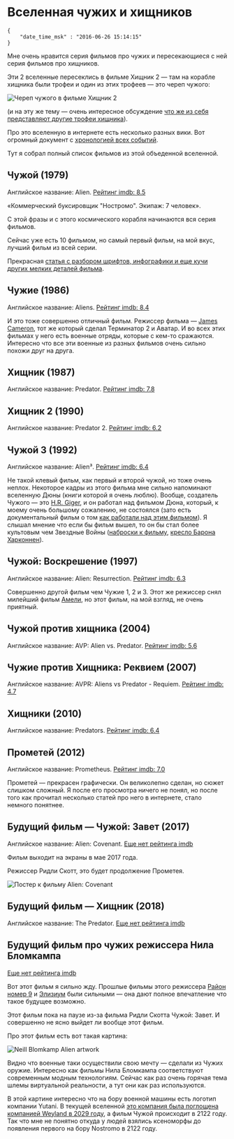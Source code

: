 # Вселенная чужих и хищников

```
{
    "date_time_msk" : "2016-06-26 15:14:15"
}
```

Мне очень нравится серия фильмов про чужих и пересекающиеся с ней серия
фильмов про хищников.

Эти 2 вселенные пересеклись в фильме Хищник 2 — там на корабле хищника
были трофеи и один из этих трофеев — это череп чужого:

![Череп чужого в фильме Хищник 2](https://upload.bessarabov.ru/bessarabov/Tp4BmebDa88MQRJHdZI5YStdZp0.png)

(и на эту же тему — очень интересное обсуждение [что же из себя представляют
другие трофеи хищника](http://scifi.stackexchange.com/questions/6880/what-are-the-other-alien-skulls-in-the-predator-trophy-case)).

Про это вселенную в интернете есть несколько разных вики. Вот огромный документ
с [хронологией всех событий](http://alienanthology.wikia.com/wiki/Alien_Universe_Timeline).

Тут я собрал полный список фильмов из этой объеденной вселенной.

## Чужой (1979)

Английское название: Alien. [Рейтинг imdb: 8.5](http://www.imdb.com/title/tt0078748/)

«Коммерческий буксировщик "Ностромо". Экипаж: 7 человек».

С этой фразы и с этого космического корабля начинаются вся серия фильмов.

Сейчас уже есть 10 фильмом, но самый первый фильм, на мой вкус, лучший фильм из всей серии.

Прекрасная [статья с разбором шрифтов, инфографики и еще кучи других мелких деталей
фильма](https://typesetinthefuture.com/2014/12/01/alien/).

## Чужие (1986)

Английское название: Aliens. [Рейтинг imdb: 8.4](http://www.imdb.com/title/tt0090605/)

И это тоже совершенно отличный фильм. Режиссер фильма — [James Cameron](http://www.imdb.com/name/nm0000116/),
тот же который сделал Терминатор 2 и Аватар. И во всех этих фильмах
у него есть военные отряды, которые с кем-то сражаются. Интересно что все
эти военные из разных фильмов очень сильно похожи друг на друга.

## Хищник (1987)

Английское название: Predator. [Рейтинг imdb: 7.8](http://www.imdb.com/title/tt0093773/)

## Хищник 2 (1990)

Английское название: Predator 2.  [Рейтинг imdb: 6.2](http://www.imdb.com/title/tt0100403/)

## Чужой 3 (1992)

Английское название: Alien³. [Рейтинг imdb: 6.4](http://www.imdb.com/title/tt0103644/)

Не такой клевый фильм, как первый и второй чужой, но тоже очень неплох.
Некоторое кадры из этого фильма мне сильно напоминают вселенную Дюны (книги
которой я очень люблю). Вообще, создатель Чужого — это [H.R.
Giger](http://www.imdb.com/name/nm0317592/), и он работал над фильмом Дюна,
который, к моему очень большому сожалению, не состоялся (зато есть документальный
фильм о том [как работали над этим фильмом](http://www.imdb.com/title/tt1935156/)).
Я слышал мнение что если бы фильм вышел, то он бы стал более культовым чем
Звездные Войны ([наброски к фильму](https://www.google.ru/search?q=jodorowsky+dune&newwindow=1&source=lnms&tbm=isch),
[кресло Барона Харконнен](http://www.propstore.com/product/various-productions/h-r-giger-harkonnen-capo-chair/)).


## Чужой: Воскрешение (1997)

Английское название: Alien: Resurrection. [Рейтинг imdb: 6.3](http://www.imdb.com/title/tt0118583/)

Совершенно другой фильм чем Чужие 1, 2 и 3. Этот же режиссер снял милейший
фильм [Амели](http://www.imdb.com/title/tt0211915/), но этот фильм, на мой
взгляд, не очень приятный.

## Чужой против хищника (2004)

Английское название: AVP: Alien vs. Predator.  [Рейтинг imdb: 5.6](http://www.imdb.com/title/tt0370263/)

## Чужие против Хищника: Реквием (2007)

Английское название: AVPR: Aliens vs Predator - Requiem.  [Рейтинг imdb: 4.7](http://www.imdb.com/title/tt0758730/)

## Хищники (2010)

Английское название: Predators. [Рейтинг imdb: 6.4](http://www.imdb.com/title/tt1424381/)

## Прометей (2012)

Английское название: Prometheus. [Рейтинг imdb: 7.0](http://www.imdb.com/title/tt1446714/)

Прометей — прекрасен графически. Он великолепно сделан, но сюжет слишком
сложный. Я после его просмотра ничего не понял, но после того как прочитал
несколько статей про него в интернете, стало немного понятнее.

## Будущий фильм — Чужой: Завет (2017)

Английское название: Alien: Covenant. [Еще нет рейтинга imdb](http://www.imdb.com/title/tt2316204/)

Фильм выходит на экраны в мае 2017 года.

Режиссер Ридли Скотт, это будет продолжение Прометея.

![Постер к фильму Alien: Covenant](https://upload.bessarabov.ru/bessarabov/ne5leTQNF3S6aJxeo9NTKvFQsKg.jpg)

## Будущий фильм — Хищник (2018)

Английское название: The Predator.  [Еще нет рейтинга imdb](http://www.imdb.com/title/tt3829266/)

## Будущий фильм про чужих режиссера Нила Бломкампа

[Еще нет рейтинга imdb](http://www.imdb.com/title/tt4462546/)

Вот этот фильм я сильно жду. Прошлые фильмы этого режиссера [Район номер
9](http://www.imdb.com/title/tt1136608/) и [Элизиум](http://www.imdb.com/title/tt1535108/)
были сильными — она дают полное впечатление что такое будущее возможно.

Этот фильм пока на паузе из-за фильма Ридли Скотта Чужой: Завет. И совершенно не ясно
выйдет ли вообще этот фильм.

Про этот фильм есть вот такая картина:

![Neill Blomkamp Alien artwork](https://upload.bessarabov.ru/bessarabov/XCxDpgA-dek7YDrlpjrsE7r5Kz4.jpg?width=640)

Видно что военные таки осуществили свою мечту — сделали из Чужих оружие.
Интересно как фильмы Нила Бломкампа соответствуют современным модным
технологиям. Сейчас как раз очень горячая тема шлемы виртуальной реальности,
а тут они как раз используются.

В этой картине интересно что на бору военной машины есть логотип компании
Yutani. В текущей вселенной [это компания была поглощена компанией Weyland
в 2029 году](http://avp.wikia.com/wiki/Yutani_Corporation), а фильм Чужой
происходит в 2122 году. Так что мне не понятно откуда у людей взялись
ксеноморфы до появления первого на бору Nostromo в 2122 году.
